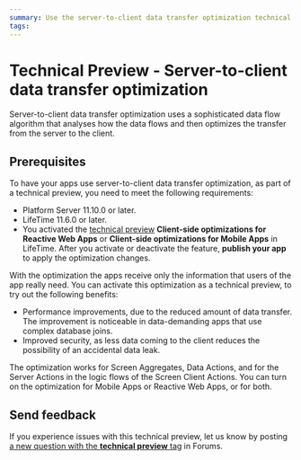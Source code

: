 ```yaml
---
summary: Use the server-to-client data transfer optimization technical preview to reduce the data client apps receive.
tags:
---
```


# Technical Preview - Server-to-client data transfer optimization

Server-to-client data transfer optimization uses a sophisticated data flow algorithm that analyses how the data flows and then optimizes the transfer from the server to the client. 

## Prerequisites

To have your apps use server-to-client data transfer optimization, as part of a technical preview, you need to meet the following requirements:

* Platform Server 11.10.0 or later.
* LifeTime 11.6.0 or later.
* You activated the [technical preview](https://success.outsystems.com/Support/Enterprise_Customers/Upgrading/Technical_Preview_features) **Client-side optimizations for Reactive Web Apps** or **Client-side optimizations for Mobile Apps** in LifeTime. After you activate or deactivate  the feature, **publish your app** to apply the optimization changes.

With the optimization the apps receive only the information that users of the app really need. You can activate this optimization as a technical preview, to try out the following benefits:

* Performance improvements, due to the reduced amount of data transfer. The improvement is noticeable in data-demanding apps that use complex database joins.
* Improved security, as less data coming to the client reduces the possibility of an accidental data leak.

The optimization works for Screen Aggregates, Data Actions, and for the Server Actions in the logic flows of the Screen Client Actions. You can turn on the optimization for Mobile Apps or Reactive Web Apps, or for both.

## Send feedback

If you experience issues with this technical preview, let us know by posting [a new question with the **technical preview** tag](https://www.outsystems.com/forums/tag/6875/technical-preview/) in Forums.
